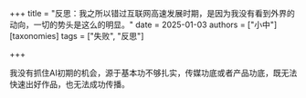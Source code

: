 +++
title = "反思：我之所以错过互联网高速发展时期，是因为我没有看到外界的动向，一切的势头是这么的明显。"
date = 2025-01-03
authors = ["小中"]
[taxonomies]
tags = ["失败", "反思"]

+++

我没有抓住AI初期的机会，源于基本功不够扎实，传媒功底或者产品功底，既无法快速出好作品，也无法成功传播。

